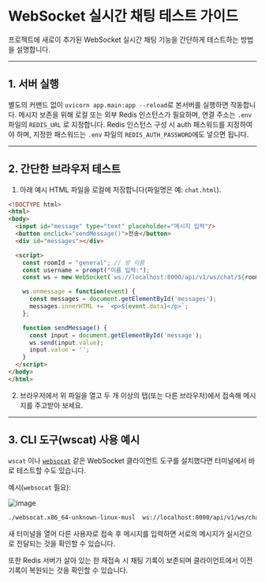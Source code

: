 # WebSocket 실시간 채팅 테스트 가이드

프로젝트에 새로이 추가된 WebSocket 실시간 채팅 기능을 간단하게 테스트하는 방법을 설명합니다.

---

## 1. 서버 실행

별도의 커맨드 없이 `uvicorn app.main:app --reload`로 본서버를 실행하면 작동합니다. 메시지 보존을 위해 로컬 또는 외부 Redis 인스턴스가 필요하며, 연결 주소는 `.env` 파일의 `REDIS_URL` 로 지정합니다. Redis 인스턴스 구성 시 auth 패스워드를 지정하여야 하며, 지정한 패스워드는 `.env` 파일의 `REDIS_AUTH_PASSWORD`에도 넣으면 됩니다.

---

## 2. 간단한 브라우저 테스트

1. 아래 예시 HTML 파일을 로컬에 저장합니다(파일명은 예: `chat.html`).

```html
<!DOCTYPE html>
<html>
<body>
  <input id="message" type="text" placeholder="메시지 입력"/>
  <button onclick="sendMessage()">전송</button>
  <div id="messages"></div>

  <script>
    const roomId = "general"; // 방 이름
    const username = prompt("이름 입력:");
    const ws = new WebSocket(`ws://localhost:8000/api/v1/ws/chat/${roomId}?username=${username}`);

    ws.onmessage = function(event) {
      const messages = document.getElementById('messages');
      messages.innerHTML += `<p>${event.data}</p>`;
    };

    function sendMessage() {
      const input = document.getElementById('message');
      ws.send(input.value);
      input.value = '';
    }
  </script>
</body>
</html>
```

2. 브라우저에서 위 파일을 열고 두 개 이상의 탭(또는 다른 브라우저)에서 접속해 메시지를 주고받아 보세요.

---

## 3. CLI 도구(wscat) 사용 예시

`wscat` 이나 [`websocat`](https://github.com/vi/websocat/releases) 같은 WebSocket 클라이언트 도구를 설치했다면 터미널에서 바로 테스트할 수도 있습니다.

예시(`websocat` 필요):

![image](https://github.com/user-attachments/assets/86d22c6a-b4c3-4c82-955a-cb0ab5c6036f)

```bash
./websocat.x86_64-unknown-linux-musl  ws://localhost:8000/api/v1/ws/chat/general?username=alice
```

새 터미널을 열어 다른 사용자로 접속 후 메시지를 입력하면 서로의 메시지가 실시간으로 전달되는 것을 확인할 수 있습니다.

또한 Redis 서버가 살아 있는 한 재접속 시 채팅 기록이 보존되며 클라이언트에서 이전 기록이 복원되는 것을 확인할 수 있습니다.
